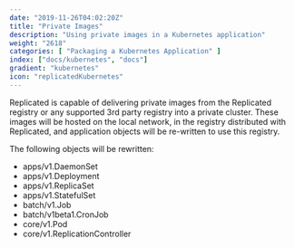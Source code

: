 ```yaml
---
date: "2019-11-26T04:02:20Z"
title: "Private Images"
description: "Using private images in a Kubernetes application"
weight: "2618"
categories: [ "Packaging a Kubernetes Application" ]
index: ["docs/kubernetes", "docs"]
gradient: "kubernetes"
icon: "replicatedKubernetes"
---
```


Replicated is capable of delivering private images from the Replicated registry or any supported 3rd party registry into a private cluster.  These images will be hosted on the local network, in the registry distributed with Replicated, and application objects will be re-written to use this registry.

The following objects will be rewritten:

 - apps/v1.DaemonSet
 - apps/v1.Deployment
 - apps/v1.ReplicaSet
 - apps/v1.StatefulSet
 - batch/v1.Job
 - batch/v1beta1.CronJob
 - core/v1.Pod
 - core/v1.ReplicationController
